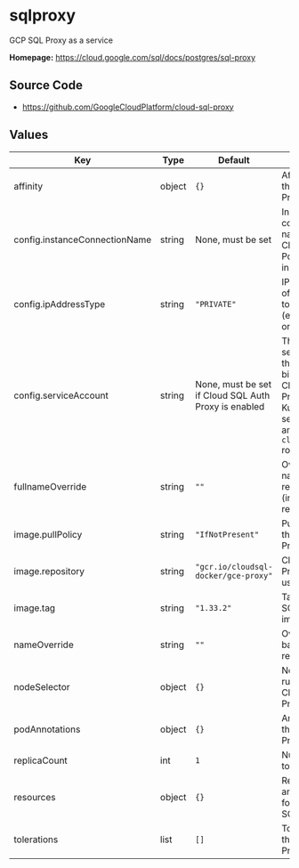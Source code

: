 # sqlproxy

GCP SQL Proxy as a service

**Homepage:** <https://cloud.google.com/sql/docs/postgres/sql-proxy>

## Source Code

* <https://github.com/GoogleCloudPlatform/cloud-sql-proxy>

## Values

| Key | Type | Default | Description |
|-----|------|---------|-------------|
| affinity | object | `{}` | Affinity rules for the Cloud SQL Proxy pod |
| config.instanceConnectionName | string | None, must be set | Instance connection name for a CloudSQL PostgreSQL instance |
| config.ipAddressType | string | `"PRIVATE"` | IP address type of the instance to connect to (either `PUBLIC` or `PRIVATE`) |
| config.serviceAccount | string | None, must be set if Cloud SQL Auth Proxy is enabled | The Google service account that has an IAM binding to the Cloud SQL Proxy Kubernetes service account and has the `cloudsql.client` role |
| fullnameOverride | string | `""` | Override the full name for resources (includes the release name) |
| image.pullPolicy | string | `"IfNotPresent"` | Pull policy for the Cloud SQL Proxy image |
| image.repository | string | `"gcr.io/cloudsql-docker/gce-proxy"` | Cloud SQL Proxy image to use |
| image.tag | string | `"1.33.2"` | Tag of Cloud SQL Proxy image to use |
| nameOverride | string | `""` | Override the base name for resources |
| nodeSelector | object | `{}` | Node selector rules for the Cloud SQL Proxy pod |
| podAnnotations | object | `{}` | Annotations for the Cloud SQL Proxy pod |
| replicaCount | int | `1` | Number of pods to start |
| resources | object | `{}` | Resource limits and requests for the Cloud SQL Proxy pod |
| tolerations | list | `[]` | Tolerations for the Cloud SQL Proxy pod |
